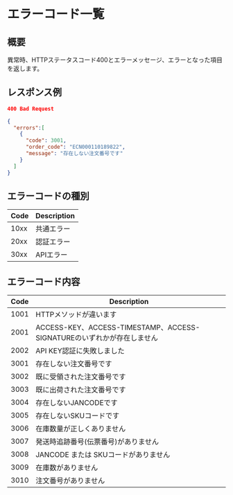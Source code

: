 # エラーコード一覧

## 概要
異常時、HTTPステータスコード400とエラーメッセージ、エラーとなった項目を返します。

## レスポンス例
```json
400 Bad Request

{
  "errors":[
    {
      "code": 3001,
      "order_code": "ECN000110189822",
      "message": "存在しない注文番号です"
    }
  ]
}
```

## エラーコードの種別
| Code | Description |
|------|-------------|
| 10xx | 共通エラー    |
| 20xx | 認証エラー    |
| 30xx | APIエラー    |

## エラーコード内容
| Code | Description |
|------|-------------|
| 1001 | HTTPメソッドが違います    |
| 2001 | ACCESS-KEY、ACCESS-TIMESTAMP、ACCESS-SIGNATUREのいずれかが存在しません    |
| 2002 | API KEY認証に失敗しました    |
| 3001 | 存在しない注文番号です    |
| 3002 | 既に受領された注文番号です |
| 3003 | 既に出荷された注文番号です |
| 3004 | 存在しないJANCODEです    |
| 3005 | 存在しないSKUコードです   |
| 3006 | 在庫数量が正しくありません |
| 3007 | 発送時追跡番号(伝票番号)がありません |
| 3008 | JANCODE または SKUコードがありません |
| 3009 | 在庫数がありません |
| 3010 | 注文番号がありません |
